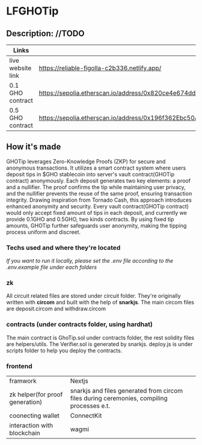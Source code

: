 # LFGHOTip
## Description: //TODO

|Links||
|--|--|
|live website link|https://reliable-figolla-c2b336.netlify.app/|
|0.1 GHO contract|https://sepolia.etherscan.io/address/0x820ce4e674ddc611ee2827f21faa6c9df6bb490b|
|0.5 GHO contract|https://sepolia.etherscan.io/address/0x196f362Ebc50A4e166BD8cBB88De3BE3d1851d76|

## How it's made
GHOTip leverages Zero-Knowledge Proofs (ZKP) for secure and anonymous transactions. It utilizes a smart contract system where users deposit tips in $GHO stablecoin into server's vault contract(GHOTip contract) anonymously. Each deposit generates two key elements: a proof and a nullifier. The proof confirms the tip while maintaining user privacy, and the nullifier prevents the reuse of the same proof, ensuring transaction integrity. Drawing inspiration from Tornado Cash, this approach introduces enhanced anonymity and security. Every vault contract(GHOTip contract) would only accept fixed amount of tips in each deposit, and currently we provide 0.1GHO and 0.5GHO, two kinds contracts. By using fixed tip amounts, GHOTip further safeguards user anonymity, making the tipping process uniform and discreet.

### Techs used and where they're located
*If you want to run it locally, please set the .env file according to the .env.example file under each folders*

### zk
All circuit related files are stored under circuit folder. 
They're originally written with **circom** and built with the help of **snarkjs**.
The main circom files are deposit.circom and withdraw.circom 

### contracts (under contracts folder, using hardhat)
The main contract is GhoTip.sol under contracts folder, the rest solidity files are helpers/utils. 
The Verifier.sol is generated by snarkjs.
deploy.js is under scripts folder to help you deploy the contracts.

### frontend
|||
|--|--|
|framwork|Nextjs|
|zk helper(for proof generation)|snarkjs and files generated from circom files during ceremonies, compiling processes e.t.|
|coonecting wallet|ConnectKit|
|interaction with blockchain| wagmi|


